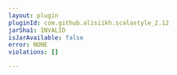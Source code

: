 ```yaml
---
layout: plugin
pluginId: com.github.alisiikh.scalastyle_2.12
jarSha1: INVALID
isJarAvailable: false
error: NONE
violations: []

---
```

